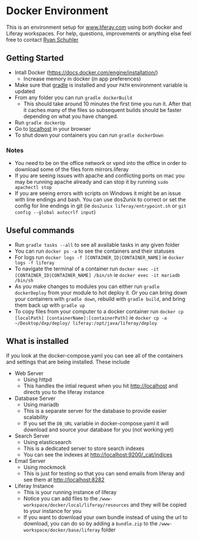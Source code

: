 # Docker Environment
This is an environment setup for www.liferay.com using both docker and Liferay workspaces. For help, questions, improvements or anything else feel free to contact [Ryan Schuhler](ryan.schuhler@liferay.com)

## Getting Started
* Intall Docker (https://docs.docker.com/engine/installation/)
	* Increase memory in docker (in app preferences)
* Make sure that [gradle](https://gradle.org/install/) is installed and your `PATH` environment variable is updated
* From any folder you can run `gradle dockerBuild`
  * This should take around 10 minutes the first time you run it. After that it caches many of the files so subsequent builds should be faster depending on what you have changed.
* Run `gradle dockerUp`
* Go to [localhost](http://localhost) in your browser
* To shut down your containers you can run `gradle dockerDown`

### Notes
* You need to be on the office network or vpnd into the office in order to download some of the files form mirrors.liferay
* If you are seeing issues with apache and conflicting ports on mac you may be running apache already and can stop it by running `sudo apachectl stop`
* If you are seeing errors with scripts on Windows it might be an issue with line endings and bash. You can use dos2unix to correct or set the config for line endings in git (ie `dos2unix liferay/entrypoint.sh` or `git config --global autocrlf input`)

## Useful commands
* Run `gradle tasks --all` to see all available tasks in any given folder
* You can run `docker ps -a` to see the containers and their statuses
* For logs run `docker logs -f [CONTAINER_ID|CONTAINER_NAME]` ie `docker logs -f liferay`
* To navigate the terminal of a container run  `docker exec -it [CONTAINER_ID|CONTAINER_NAME] /bin/sh` ie `docker exec -it mariadb /bin/sh`
* As you make changes to modules you can either run `gradle dockerDeploy` from your module to hot deploy it. Or you can bring down your containers with `gradle down`, rebuild with `gradle build`, and bring them back up with `gradle up`
* To copy files from your computer to a docker container run `docker cp [localPath] [containerName]:[containerPath]` ie `docker cp -a ~/Desktop/dxp/deploy/ liferay:/opt/java/liferay/deploy`

## What is installed
If you look at the docker-compose.yaml you can see all of the containers and settings that are being installed. These include
* Web Server
	* Using httpd
	* This handles the intial request when you hit <http://localhost> and directs you to the liferay instance
* Database Server
	* Using mariadb
	* This is a separate server for the database to provide easier scalability
	* If you set the `DB_URL` variable in docker-compose.yaml it will download and source your database for you (not working yet)
* Search Server
	* Using elasticsearch
	* This is a dedicated server to store search indexes
	* You can see the indexes at <http://localhost:9200/_cat/indices>
* Email Server
	* Using mockmock
	* This is just for testing so that you can send emails from liferay and see them at <http://localhost:8282>
* Liferay Instance
	* This is your running instance of liferay
	* Notice you can add files to the `/www-workspace/docker/local/liferay/resources` and they will be copied to your instance for you
	* If you want to download your own bundle instead of using the url to download, you can do so by adding a `bundle.zip` to the `/www-workspace/docker/base/liferay` folder
